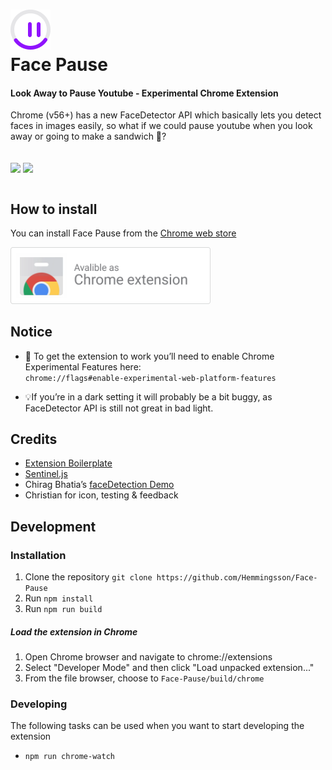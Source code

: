 

<h1>
 <img src="resources/FacePause.png?raw=true" alt="Face Pause">
  <br>
   Face Pause

</h1>

#### Look Away to Pause Youtube - Experimental Chrome Extension


Chrome (v56+) has a new FaceDetector API which basically lets you detect faces in images easily, so what if we could pause youtube when you look away or going to make a sandwich 🍞?

<p align="left">
  <br>
  <img align="center" src="https://media.giphy.com/media/2sdM8tdDlqZGY7g3bT/giphy.gif" width="430">
  <img align="center" src="https://media.giphy.com/media/lznFhXYLC4gekGsA3x/giphy.gif" width="430">
   <br><br>
</p>



## How to install

You can install Face Pause from the [Chrome web store](https://chrome.google.com/webstore/detail/kacdbklgelcjnoejpbafhdelhlnkgpnd)

<a href="https://chrome.google.com/webstore/detail/kacdbklgelcjnoejpbafhdelhlnkgpnd">
    <img src="resources/CWS-dl.png" width="320">
 </a>



## Notice

- 🏴 To get the extension to work you’ll need to enable Chrome Experimental Features here: <br>
`chrome://flags#enable-experimental-web-platform-features`

- 💡If you’re in a dark setting it will probably be a bit buggy, as FaceDetector API is still not great in bad light. 


## Credits
- [Extension Boilerplate](https://github.com/EmailThis/extension-boilerplate)
- [Sentinel.js](https://github.com/muicss/sentineljs)
- Chirag Bhatia’s [faceDetection Demo](https://github.com/chirag64/live-face-detector/)
- Christian for icon, testing & feedback

## Development

### Installation
1. Clone the repository `git clone https://github.com/Hemmingsson/Face-Pause`
2. Run `npm install`
3. Run `npm run build`

##### Load the extension in Chrome
1. Open Chrome browser and navigate to chrome://extensions
2. Select "Developer Mode" and then click "Load unpacked extension..."
3. From the file browser, choose to `Face-Pause/build/chrome`


### Developing
The following tasks can be used when you want to start developing the extension

- `npm run chrome-watch`




